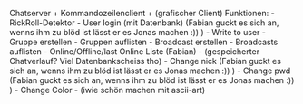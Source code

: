 Chatserver + Kommandozeilenclient + (grafischer Client)
Funktionen:
	- RickRoll-Detektor
	- User login (mit Datenbank) (Fabian guckt es sich an, wenns ihm zu blöd ist lässt er es Jonas machen :)) )
	- Write to user
	- Gruppe erstellen
	- Gruppen auflisten
	- Broadcast erstellen
	- Broadcasts auflisten
	- Online/Offline/last Online Liste (Fabian)
	- (gespeicherter Chatverlauf? Viel Datenbankscheiss tho)
	- Change nick (Fabian guckt es sich an, wenns ihm zu blöd ist lässt er es Jonas machen :)) )
	- Change pwd (Fabian guckt es sich an, wenns ihm zu blöd ist lässt er es Jonas machen :)) )
	- Change Color
	- (iwie schön machen mit ascii-art)
